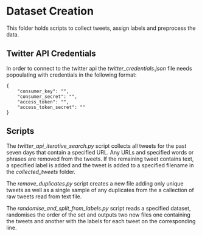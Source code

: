# Dataset Creation #

This folder holds scripts to collect tweets, assign labels and preprocess the
data.


## Twitter API Credentials ## 

In order to connect to the twitter api the *twitter_credentials.json* file 
needs popoulating with credentials in the following format:
```
{
    "consumer_key": "", 
    "consumer_secret": "", 
    "access_token": "", 
    "access_token_secret": ""
}
```

## Scripts ##

The *twitter_api_iterative_search.py* script collects all tweets for the past
seven days that contain a specified URL.  Any URLs and specified words or 
phrases are removed from the tweets.  If the remaining tweet contains text, a
specified label is added and the tweet is added to a specified filename in the
*collected_tweets* folder.

The *remove_duplicates.py* script creates a new file adding only unique tweets 
as well as a single sample of any duplicates from the a callection of 
raw tweets read from text file.

The *randomise_and_split_from_labels.py* script reads a specified dataset,
randomises the order of the set and outputs two new files one containing the
tweets and another with the labels for each tweet on the corresponding line.

